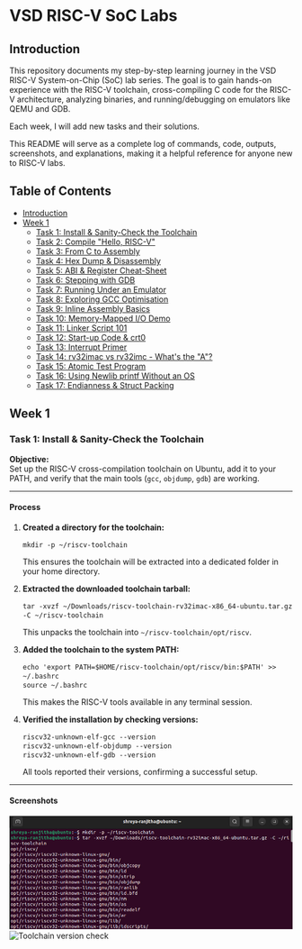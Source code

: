 # VSD RISC-V SoC Labs

## Introduction

This repository documents my step-by-step learning journey in the VSD RISC-V System-on-Chip (SoC) lab series. The goal is to gain hands-on experience with the RISC-V toolchain, cross-compiling C code for the RISC-V architecture, analyzing binaries, and running/debugging on emulators like QEMU and GDB.

Each week, I will add new tasks and their solutions.

This README will serve as a complete log of commands, code, outputs, screenshots, and explanations, making it a helpful reference for anyone new to RISC-V labs.

## Table of Contents

- [Introduction](#introduction)
- [Week 1](#week-1)
  - [Task 1: Install & Sanity-Check the Toolchain](#task-1-install--sanity-check-the-toolchain)
  - [Task 2: Compile "Hello, RISC-V"](#task-2-compile-hello-risc-v)
  - [Task 3: From C to Assembly](#task-3-from-c-to-assembly)
  - [Task 4: Hex Dump & Disassembly](#task-4-hex-dump--disassembly)
  - [Task 5: ABI & Register Cheat-Sheet](#task-5-abi--register-cheat-sheet)
  - [Task 6: Stepping with GDB](#task-6-stepping-with-gdb)
  - [Task 7: Running Under an Emulator](#task-7-running-under-an-emulator)
  - [Task 8: Exploring GCC Optimisation](#task-8-exploring-gcc-optimisation)
  - [Task 9: Inline Assembly Basics](#task-9-inline-assembly-basics)
  - [Task 10: Memory-Mapped I/O Demo](#task-10-memory-mapped-io-demo)
  - [Task 11: Linker Script 101](#task-11-linker-script-101)
  - [Task 12: Start-up Code & crt0](#task-12-start-up-code--crt0)
  - [Task 13: Interrupt Primer](#task-13-interrupt-primer)
  - [Task 14: rv32imac vs rv32imc - What's the "A"?](#task-14-rv32imac-vs-rv32imc---whats-the-a)
  - [Task 15: Atomic Test Program](#task-15-atomic-test-program)
  - [Task 16: Using Newlib printf Without an OS](#task-16-using-newlib-printf-without-an-os)
  - [Task 17: Endianness & Struct Packing](#task-17-endianness--struct-packing)

## Week 1

### Task 1: Install & Sanity-Check the Toolchain

**Objective:**  
Set up the RISC-V cross-compilation toolchain on Ubuntu, add it to your PATH, and verify that the main tools (`gcc`, `objdump`, `gdb`) are working.

---

#### **Process**

1. **Created a directory for the toolchain:**
    ```
    mkdir -p ~/riscv-toolchain
    ```
    This ensures the toolchain will be extracted into a dedicated folder in your home directory.

2. **Extracted the downloaded toolchain tarball:**
    ```
    tar -xvzf ~/Downloads/riscv-toolchain-rv32imac-x86_64-ubuntu.tar.gz -C ~/riscv-toolchain
    ```
    This unpacks the toolchain into `~/riscv-toolchain/opt/riscv`.

3. **Added the toolchain to the system PATH:**
    ```
    echo 'export PATH=$HOME/riscv-toolchain/opt/riscv/bin:$PATH' >> ~/.bashrc
    source ~/.bashrc
    ```
    This makes the RISC-V tools available in any terminal session.

4. **Verified the installation by checking versions:**
    ```
    riscv32-unknown-elf-gcc --version
    riscv32-unknown-elf-objdump --version
    riscv32-unknown-elf-gdb --version
    ```
    All tools reported their versions, confirming a successful setup.

---

#### **Screenshots**

![Toolchain extraction and PATH setup](Outputs/task1_1.jpeg)
![Toolchain version check](screenshots/task1_toolchain_version.png)



